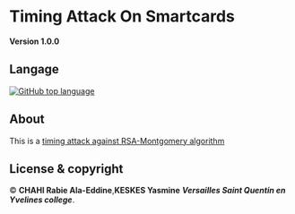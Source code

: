 # Timing Attack On Smartcards

**Version 1.0.0**

## Langage 

[![GitHub top language](https://img.shields.io/github/languages/top/ChahiAladeen/Timing-Attack-On-Smart-Cards)](https://github.com/ChahiAladeen/Timing-Attack-On-Smart-Cards)
 
## About

This is a [timing attack against RSA-Montgomery algorithm](https://en.wikipedia.org/wiki/Triple_DES)

## License & copyright

© **CHAHI Rabie Ala-Eddine**,**KESKES Yasmine** ***Versailles Saint Quentin en Yvelines college***.
